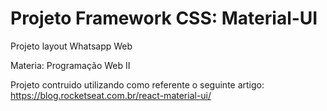 # Projeto Framework CSS: Material-UI
Projeto layout Whatsapp Web

Materia: Programação Web II




Projeto contruido utilizando como referente o seguinte artigo:
https://blog.rocketseat.com.br/react-material-ui/


